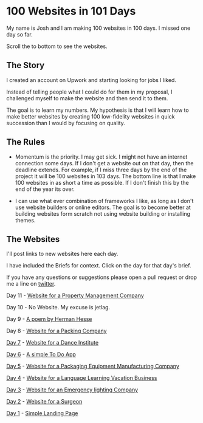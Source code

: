 # 100 Websites in 101 Days

My name is Josh and I am making 100 websites in 100 days. I missed one day so far.

Scroll the to bottom to see the websites.

## The Story

I created an account on Upwork and starting looking for jobs I liked.

Instead of telling people what I could do for them in my proposal, I challenged myself to make the website and then send it to them.

The goal is to learn my numbers. My hypothesis is that I will learn how to make better websites by creating 100 low-fidelity websites in quick succession than I would by focusing on quality.

## The Rules

+ Momentum is the priority. I may get sick. I might not have an internet connection some days. If I don't get a website out on that day, then the deadline extends. For example, if I miss three days by the end of the project it will be 100 websites in 103 days. The bottom line is that I make 100 websites in as short a time as possible. If I don't finish this by the end of the year its over.

+ I can use what ever combination of frameworks I like, as long as I don't use website builders or online editors. The goal is to become better at building websites form scratch not using website building or installing themes.

## The Websites

I'll post links to new websites here each day.

I have included the Briefs for context. Click on the day for that day's brief.

If you have any questions or suggestions please open a pull request or drop me a line on [twitter](https://twitter.com/joshpitzalis).

Day 11 - [Website for a Property Management Company](http://joshpitzalis.github.io/website10/)

Day 10 - No Website. My excuse is jetlag.

Day 9 - [A poem by Herman Hesse](http://joshpitzalis.github.io/nextEffect/)

Day 8 - [Website for a Packing Company](http://joshpitzalis.github.io/website07/)

[Day 7](https://github.com/joshpitzalis/website07) - [Website for a Dance Institute](http://joshpitzalis.github.io/website07/)

[Day 6](https://github.com/joshpitzalis/llamado) - [A simple To Do App](http://llama.meteor.com/)

[Day 5](https://github.com/joshpitzalis/website05) - [Website for a Packaging Equipment Manufacturing Company](http://joshpitzalis.github.io/website05/)

[Day 4](https://github.com/joshpitzalis/website03) - [Website for a Language Learning Vacation Business](http://joshpitzalis.github.io/website03/)

[Day 3](https://github.com/joshpitzalis/website02) - [Website for an Emergency lighting Company](http://joshpitzalis.github.io/website02/)


[Day 2](https://github.com/joshpitzalis/website01/tree/gh-pages) - [Website for a Surgeon](http://joshpitzalis.github.io/website01/)

[Day 1](https://github.com/joshpitzalis/websites/tree/gh-pages) - [Simple Landing Page](http://joshpitzalis.github.io/websites/)
